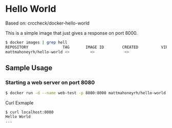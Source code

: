 Hello World
===========

Based on: crccheck/docker-hello-world

This is a simple image that just gives a response on port 8000.

```bash
$ docker images | grep hell
REPOSITORY               TAG       IMAGE ID        CREATED          VIRTUAL SIZE
mattmahoneyrh/hello-world <>         <>             <>                 <>
```

Sample Usage
------------

### Starting a web server on port 8080

```bash
$ docker run -d --name web-test -p 8080:8000 mattmahoneyrh/hello-world
```

Curl Exmaple
```
$ curl localhost:8080
Hello World
...

```
